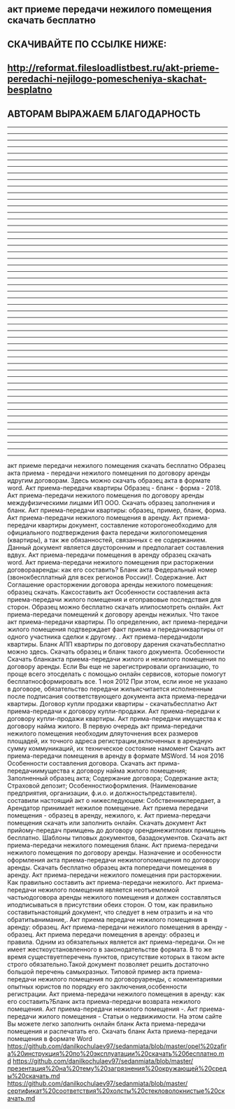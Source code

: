 акт приеме передачи нежилого помещения скачать бесплатно
--------------------------------------------------
СКАЧИВАЙТЕ ПО ССЫЛКЕ НИЖЕ:
--------------------------------------------------
http://reformat.filesloadlistbest.ru/akt-prieme-peredachi-nejilogo-pomescheniya-skachat-besplatno
--------------------------------------------------
АВТОРАМ ВЫРАЖАЕМ БЛАГОДАРНОСТЬ
--------------------------------------------------
--------------------------------------------------
--------------------------------------------------
--------------------------------------------------
--------------------------------------------------
--------------------------------------------------
--------------------------------------------------
--------------------------------------------------
--------------------------------------------------
--------------------------------------------------
--------------------------------------------------
--------------------------------------------------
--------------------------------------------------
--------------------------------------------------
--------------------------------------------------
--------------------------------------------------
--------------------------------------------------
--------------------------------------------------
--------------------------------------------------
--------------------------------------------------
--------------------------------------------------
--------------------------------------------------
--------------------------------------------------
--------------------------------------------------
--------------------------------------------------
--------------------------------------------------
--------------------------------------------------
--------------------------------------------------
--------------------------------------------------
--------------------------------------------------
--------------------------------------------------
--------------------------------------------------
--------------------------------------------------
--------------------------------------------------
--------------------------------------------------
--------------------------------------------------
--------------------------------------------------
--------------------------------------------------
--------------------------------------------------
--------------------------------------------------
--------------------------------------------------
--------------------------------------------------
--------------------------------------------------
--------------------------------------------------
--------------------------------------------------
--------------------------------------------------
--------------------------------------------------
--------------------------------------------------
--------------------------------------------------
--------------------------------------------------
--------------------------------------------------
--------------------------------------------------
акт приеме передачи нежилого помещения скачать бесплатно Образец акта приема - передачи нежилого помещения по договору аренды идругим договорам. Здесь можно скачать образец акта в формате word. Акт приема-передачи квартиры  Образец - бланк - форма - 2018. Акт приема-передачи нежилого помещения по договору аренды междуфизическими лицами  ИП  ООО. Скачать образец заполнения и бланк. Акт приема-передачи квартиры: образец, пример, бланк, форма. Акт приема-передачи нежилого помещения в аренду. Акт приема-передачи квартиры  документ, составление которогонеобходимо для официального подтверждения факта передачи жилогопомещения (квартиры), а так же обязанностей, связанных с ее содержанием. Данный документ является двусторонним и предполагает составления вдвух. Акт приема-передачи помещения в аренду образец скачать word. Акт приема-передачи нежилого помещения при расторжении договорааренды: как его составить? Бланк акта  Федеральный номер (звонокбесплатный для всех регионов России)!. Содержание. Акт  Соглашение орасторжении договора аренды нежилого помещения: образец скачать. Каксоставить акт
Особенности составления акта приема-передачи жилого помещения и егоправовые последствия для сторон. Образец можно бесплатно скачать илипосмотреть онлайн. Акт приема-передачи помещений к договору аренды нежилых. Что такое акт приема-передачи квартиры. По определению, акт приема-передачи жилого помещения подтверждает факт приема и передачиквартиры от одного участника сделки к другому. . Акт приема-передачидоли квартиры. Бланк АПП квартиры по договору дарения скачатьбесплатно можно здесь. Скачать образец и бланк такого документа. Особенности  Скачать бланкакта приема-передачи жилого и нежилого помещения по договору аренды. Если Вы еще не зарегистрировали организацию, то проще всего этосделать с помощью онлайн сервисов, которые помогут бесплатносформировать все. 1 ноя 2012  При этом, если иное не указано в договоре, обязательство передачи жильясчитается исполненным после подписания соответствующего документа акта приема-передачи квартиры. Договор купли продажи квартиры - скачатьбесплатно Акт приема-передачи к договору купли-продажи. Акт приема-передачи к договору купли-продажи квартиры. Акт прима-передачи имущества к договору найма жилого. В первую очередь акт прима-передачи нежилого помещения необходим дляуточнения всех размеров площадей, их точного адреса регистрации,включенных в арендную сумму коммуникаций, их техническое состояние намомент  Скачать акт приема-передачи помещения в аренду в формате MSWord.
14 ноя 2016  Особенности составления договора. Скачать акт прима-передачиимущества к договору найма жилого помещения; Заполненный образец акта; Содержание договора; Содержание акта; Страховой депозит; Особенностиоформления. (Наименование предприятия, организации, ф.и.о. и должностьпредставителя). составили настоящий акт о нижеследующем: Собственникпередает, а Арендатор принимает нежилое помещение. Акт приема передачи помещения - образец в аренду, нежилого, к. Акт приема-передачи помещения скачать или заполнить онлайн. Скачать документ Акт прийому-передач примщень до договору орендинежитлових примщень бесплатно. Шаблоны типовых документов, базадокументов. Скачать акт приема-передачи нежилого помещения бланк. Акт приема-передачи нежилого помещения по договору аренды. Назначение и особенности оформления акта приема-передачи нежилогопомещения по договору аренды. Скачать бесплатно образец акта попередачи помещения в аренду.
Акт приема-передачи нежилого помещения при расторжении. Как правильно составить акт приема-передачи нежилого. Акт приема-передачи нежилого помещения является неотъемлемой частьюдоговора аренды нежилого помещения и должен составляться иподписываться в присутствии обеих сторон. О том, как правильно составитьнастоящий документ, что следует в нем отразить и на что обратитьвнимание,. Акт приема передачи нежилого помещения в аренду: образец. Акт приема-передачи нежилого помещения в аренду - образец. Акт приема передачи помещения в аренду: образец и правила. Одним из обязательных является акт приема-передачи. Он не имеет жесткоустановленного в законодательстве формата. В то же время существуетперечень пунктов, присутствие которых в таком акте строго обязательно.Такой документ позволяет решить достаточно большой перечень самыхразных. Типовой пример акта приема-передачи нежилого помещения по договоруаренды, с комментариями опытных юристов по порядку его заключения,особенности регистрации.
Акт приема-передачи нежилого помещения в аренду: как его составить?Бланк акта приема-передачи возврата нежилого помещения. Акт приема-передачи нежилого помещения -. Акт приема-передачи жилого помещения - Статьи о недвижимости. На этом сайте Вы можете легко заполнить онлайн бланк Акта приема-передачи помещения и распечатать его. Скачать бланк Акта приема-передачи помещения в формате Word
https://github.com/danilkochulaev97/sedanmiata/blob/master/opel%20zafira%20инструкция%20по%20эксплуатации%20скачать%20бесплатно.md
https://github.com/danilkochulaev97/sedanmiata/blob/master/презентация%20на%20тему%20загрязнения%20окружающей%20среды%20скачать.md
https://github.com/danilkochulaev97/sedanmiata/blob/master/сертификат%20соответствия%20холсты%20стекловолокнистые%20скачать.md